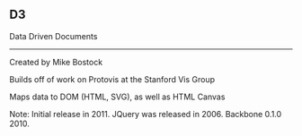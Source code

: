 ##  D3

Data Driven Documents

***

Created by Mike Bostock

Builds off of work on Protovis at the Stanford Vis Group

Maps data to DOM (HTML, SVG), as well as HTML Canvas

Note:
Initial release in 2011.
JQuery was released in 2006.
Backbone 0.1.0 2010.

